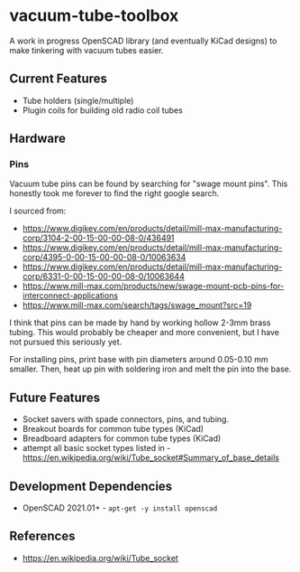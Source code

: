 # vacuum-tube-toolbox

A work in progress OpenSCAD library (and eventually KiCad designs) to make tinkering with vacuum tubes easier.

## Current Features

- Tube holders (single/multiple)
- Plugin coils for building old radio coil tubes

## Hardware

### Pins

Vacuum tube pins can be found by searching for "swage mount pins".
This honestly took me forever to find the right google search.

I sourced from:
- https://www.digikey.com/en/products/detail/mill-max-manufacturing-corp/3104-2-00-15-00-00-08-0/436491
- https://www.digikey.com/en/products/detail/mill-max-manufacturing-corp/4395-0-00-15-00-00-08-0/10063634
- https://www.digikey.com/en/products/detail/mill-max-manufacturing-corp/6331-0-00-15-00-00-08-0/10063644
- https://www.mill-max.com/products/new/swage-mount-pcb-pins-for-interconnect-applications
- https://www.mill-max.com/search/tags/swage_mount?src=19

I think that pins can be made by hand by working hollow 2-3mm brass tubing.
This would probably be cheaper and more convenient, but I have not pursued this seriously yet.

For installing pins, print base with pin diameters around 0.05-0.10 mm smaller.
Then, heat up pin with soldering iron and melt the pin into the base.

## Future Features

- Socket savers with spade connectors, pins, and tubing.
- Breakout boards for common tube types (KiCad)
- Breadboard adapters for common tube types (KiCad)
- attempt all basic socket types listed in - https://en.wikipedia.org/wiki/Tube_socket#Summary_of_base_details

## Development Dependencies

- OpenSCAD 2021.01+ - `apt-get -y install openscad`

## References

- https://en.wikipedia.org/wiki/Tube_socket
